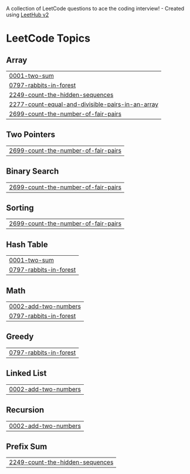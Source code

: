 A collection of LeetCode questions to ace the coding interview! - Created using [LeetHub v2](https://github.com/arunbhardwaj/LeetHub-2.0)
<!---LeetCode Topics Start-->
# LeetCode Topics
## Array
|  |
| ------- |
| [0001-two-sum](https://github.com/bhavyajain-prog/Coding-problems/tree/master/0001-two-sum) |
| [0797-rabbits-in-forest](https://github.com/bhavyajain-prog/Coding-problems/tree/master/0797-rabbits-in-forest) |
| [2249-count-the-hidden-sequences](https://github.com/bhavyajain-prog/Coding-problems/tree/master/2249-count-the-hidden-sequences) |
| [2277-count-equal-and-divisible-pairs-in-an-array](https://github.com/bhavyajain-prog/Coding-problems/tree/master/2277-count-equal-and-divisible-pairs-in-an-array) |
| [2699-count-the-number-of-fair-pairs](https://github.com/bhavyajain-prog/Coding-problems/tree/master/2699-count-the-number-of-fair-pairs) |
## Two Pointers
|  |
| ------- |
| [2699-count-the-number-of-fair-pairs](https://github.com/bhavyajain-prog/Coding-problems/tree/master/2699-count-the-number-of-fair-pairs) |
## Binary Search
|  |
| ------- |
| [2699-count-the-number-of-fair-pairs](https://github.com/bhavyajain-prog/Coding-problems/tree/master/2699-count-the-number-of-fair-pairs) |
## Sorting
|  |
| ------- |
| [2699-count-the-number-of-fair-pairs](https://github.com/bhavyajain-prog/Coding-problems/tree/master/2699-count-the-number-of-fair-pairs) |
## Hash Table
|  |
| ------- |
| [0001-two-sum](https://github.com/bhavyajain-prog/Coding-problems/tree/master/0001-two-sum) |
| [0797-rabbits-in-forest](https://github.com/bhavyajain-prog/Coding-problems/tree/master/0797-rabbits-in-forest) |
## Math
|  |
| ------- |
| [0002-add-two-numbers](https://github.com/bhavyajain-prog/Coding-problems/tree/master/0002-add-two-numbers) |
| [0797-rabbits-in-forest](https://github.com/bhavyajain-prog/Coding-problems/tree/master/0797-rabbits-in-forest) |
## Greedy
|  |
| ------- |
| [0797-rabbits-in-forest](https://github.com/bhavyajain-prog/Coding-problems/tree/master/0797-rabbits-in-forest) |
## Linked List
|  |
| ------- |
| [0002-add-two-numbers](https://github.com/bhavyajain-prog/Coding-problems/tree/master/0002-add-two-numbers) |
## Recursion
|  |
| ------- |
| [0002-add-two-numbers](https://github.com/bhavyajain-prog/Coding-problems/tree/master/0002-add-two-numbers) |
## Prefix Sum
|  |
| ------- |
| [2249-count-the-hidden-sequences](https://github.com/bhavyajain-prog/Coding-problems/tree/master/2249-count-the-hidden-sequences) |
<!---LeetCode Topics End-->